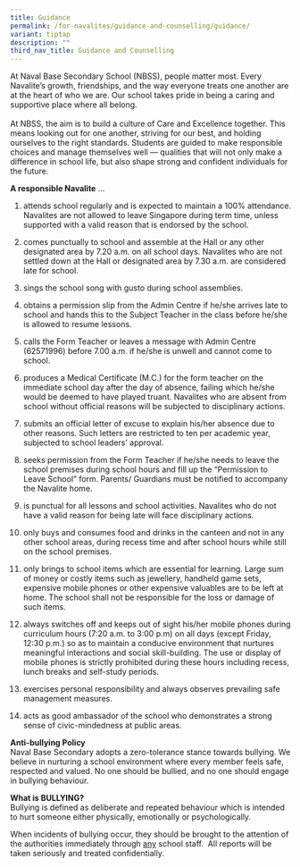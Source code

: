 ```yaml
---
title: Guidance
permalink: /for-navalites/guidance-and-counselling/guidance/
variant: tiptap
description: ""
third_nav_title: Guidance and Counselling
---
```

<p>At Naval Base Secondary School (NBSS), people matter most. Every Navalite’s
growth, friendships, and the way everyone treats one another are at the
heart of who we are. Our school takes pride in being a caring and supportive
place where all belong.
<br>
<br>At NBSS, the aim is to build a culture of Care and Excellence together.
This means looking out for one another, striving for our best, and holding
ourselves to the right standards. Students are guided to make responsible
choices and manage themselves well — qualities that will not only make
a difference in school life, but also shape strong and confident individuals
for the future.</p>
<p></p>
<p><strong>A responsible Navalite</strong> …</p>
<ol data-tight="true" class="tight">
<li>
<p>attends school regularly and is expected to maintain a 100% attendance.
Navalites are not allowed to leave Singapore during term time, unless supported
with a valid reason that is endorsed by the school.</p>
</li>
<li>
<p>comes punctually to school and assemble at the Hall or any other designated
area by 7.20 a.m. on all school days. Navalites who are not settled down
at the Hall or designated area by 7.30 a.m. are considered late for school.</p>
</li>
<li>
<p>sings the school song with gusto during school assemblies.</p>
</li>
<li>
<p>obtains a permission slip from the Admin Centre if he/she arrives late
to school and hands this to the Subject Teacher in the class before he/she
is allowed to resume lessons.</p>
</li>
<li>
<p>calls the Form Teacher or leaves a message with Admin Centre (62571996)
before 7.00 a.m. if he/she is unwell and cannot come to school.</p>
</li>
<li>
<p>produces a Medical Certificate (M.C.) for the form teacher on the immediate
school day after the day of absence, failing which he/she would be deemed
to have played truant. Navalites who are absent from school without official
reasons will be subjected to disciplinary actions.</p>
</li>
<li>
<p>submits an official letter of excuse to explain his/her absence due to
other reasons. Such letters are restricted to ten per academic year, subjected
to school leaders’ approval.</p>
</li>
<li>
<p>seeks permission from the Form Teacher if he/she needs to leave the school
premises during school hours and fill up the “Permission to Leave School”
form. Parents/ Guardians must be notified to accompany the Navalite home.</p>
</li>
<li>
<p>is punctual for all lessons and school activities. Navalites who do not
have a valid reason for being late will face disciplinary actions.</p>
</li>
<li>
<p>only buys and consumes food and drinks in the canteen and not in any other
school areas, during recess time and after school hours while still on
the school premises.</p>
</li>
<li>
<p>only brings to school items which are essential for learning. Large sum
of money or costly items such as jewellery, handheld game sets, expensive
mobile phones or other expensive valuables are to be left at home. The
school shall not be responsible for the loss or damage of such items.</p>
</li>
<li>
<p>always switches off and keeps out of sight his/her mobile phones during
curriculum hours (7:20 a.m. to 3:00 p.m) on all days (except Friday, 12:30
p.m.) so as to maintain a conducive environment that nurtures meaningful
interactions and social skill-building. The use or display of mobile phones
is strictly prohibited during these hours including recess, lunch breaks
and self-study periods.</p>
</li>
<li>
<p>exercises personal responsibility and always observes prevailing safe
management measures.</p>
</li>
<li>
<p>acts as good ambassador of the school who demonstrates a strong sense
of civic-mindedness at public areas.</p>
</li>
</ol>
<p></p>
<p><strong>Anti-bullying Policy</strong>&nbsp;
<br>Naval Base Secondary adopts a zero-tolerance stance towards bullying.
We believe in nurturing a school environment where every member feels safe,
respected and valued. No one should be bullied, and no one should engage
in bullying behaviour.</p>
<p><strong>What is BULLYING?</strong>
<br>Bullying is defined as deliberate and repeated behaviour which is intended
to hurt someone either physically, emotionally or psychologically.&nbsp;</p>
<p>When incidents of bullying occur, they should be brought to the attention
of the authorities immediately through <u>any</u> school staff.&nbsp; All
reports will be taken seriously and treated confidentially.</p>
<p></p>
<p></p>
<p></p>
<p>
<br>
</p>
